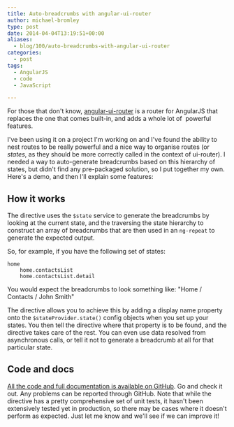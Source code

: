 ```yaml
---
title: Auto-breadcrumbs with angular-ui-router
author: michael-bromley
type: post
date: 2014-04-04T13:19:51+00:00
aliases:
  - blog/100/auto-breadcrumbs-with-angular-ui-router
categories:
  - post
tags:
  - AngularJS
  - code
  - JavaScript

---
```

For those that don't know, [angular-ui-router](https://github.com/angular-ui/ui-router) is a router for AngularJS that replaces the one that comes built-in, and adds a whole lot of  powerful features.

I've been using it on a project I'm working on and I've found the ability to nest routes to be really powerful and a nice way to organise routes (or _states_, as they should be more correctly called in the context of ui-router). I needed a way to auto-generate breadcrumbs based on this hierarchy of states, but didn't find any pre-packaged solution, so I put together my own. Here's a demo, and then I'll explain some features:

## How it works

The directive uses the `$state` service to generate the breadcrumbs by looking at the current state, and the traversing the state hierarchy to construct an array of breadcrumbs that are then used in an `ng-repeat` to generate the expected output.

So, for example, if you have the following set of states:

```Text
home
    home.contactsList
    home.contactsList.detail
```

You would expect the breadcrumbs to look something like: "Home / Contacts / John Smith"

The directive allows you to achieve this by adding a display name property onto the `$stateProvider.state()` config objects when you set up your states. You then tell the directive where that property is to be found, and the directive takes care of the rest. You can even use data resolved from asynchronous calls, or tell it not to generate a breadcrumb at all for that particular state.

## Code and docs

[All the code and full documentation is available on GitHub](https://github.com/michaelbromley/angularUtils/tree/master/src/directives/uiBreadcrumbs). Go and check it out. Any problems can be reported through GitHub. Note that while the directive has a pretty comprehensive set of unit tests, it hasn't been extensively tested yet in production, so there may be cases where it doesn't perform as expected. Just let me know and we'll see if we can improve it!